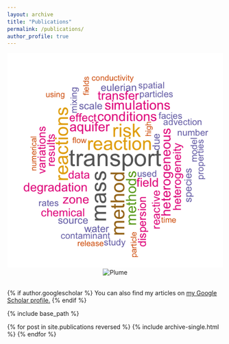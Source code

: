 ```yaml
---
layout: archive
title: "Publications"
permalink: /publications/
author_profile: true
---
```


<center><img src="images/Abstracts_wordcloud.png" alt="abstracts_wordcloud"></center>
<center><img src="images/plume animation_2.gif" alt="Plume"></center>

<br/>

{% if author.googlescholar %}
  You can also find my articles on <u><a href="{{author.googlescholar}}">my Google Scholar profile</a>.</u>
{% endif %}

{% include base_path %}

{% for post in site.publications reversed %}
  {% include archive-single.html %}
{% endfor %}
